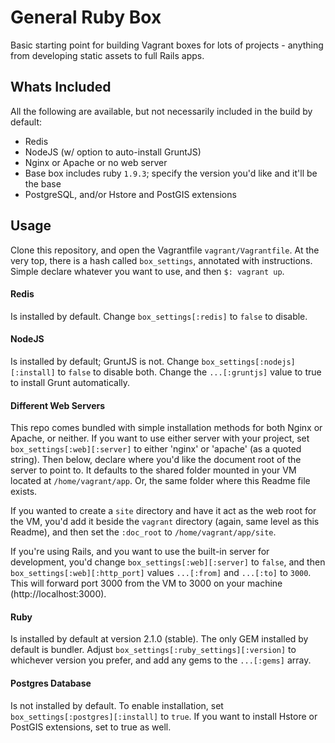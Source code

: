 # General Ruby Box

Basic starting point for building Vagrant boxes for lots of projects - anything from
developing static assets to full Rails apps.

## Whats Included

All the following are available, but not necessarily included in the build by default:

* Redis
* NodeJS (w/ option to auto-install GruntJS)
* Nginx or Apache or no web server
* Base box includes ruby `1.9.3`; specify the version you'd like and it'll be the base
* PostgreSQL, and/or Hstore and PostGIS extensions

## Usage

Clone this repository, and open the Vagrantfile `vagrant/Vagrantfile`. At the very top, there
is a hash called `box_settings`, annotated with instructions. Simple declare whatever you
want to use, and then `$: vagrant up`.

#### Redis

Is installed by default. Change `box_settings[:redis]` to `false` to disable.

#### NodeJS

Is installed by default; GruntJS is not. Change `box_settings[:nodejs][:install]` to `false`
to disable both. Change the `...[:gruntjs]` value to true to install Grunt automatically.

#### Different Web Servers

This repo comes bundled with simple installation methods for both Nginx or Apache, or neither.
If you want to use either server with your project, set `box_settings[:web][:server]` to
either 'nginx' or 'apache' (as a quoted string). Then below, declare where you'd like the
document root of the server to point to. It defaults to the shared folder mounted in your
VM located at `/home/vagrant/app`. Or, the same folder where this Readme file exists.

If you wanted to create a `site` directory and have it act as the web root for the VM, you'd
add it beside the `vagrant` directory (again, same level as this Readme), and then set
the `:doc_root` to `/home/vagrant/app/site`.

If you're using Rails, and you want to use the built-in server for development, you'd change
`box_settings[:web][:server]` to `false`, and then `box_settings[:web][:http_port]` values
`...[:from]` and `...[:to]` to `3000`. This will forward port 3000 from the VM to 3000 on
your machine (http://localhost:3000).

#### Ruby

Is installed by default at version 2.1.0 (stable). The only GEM installed by default is
bundler. Adjust `box_settings[:ruby_settings][:version]` to whichever version you prefer,
and add any gems to the `...[:gems]` array.

#### Postgres Database

Is not installed by default. To enable installation, set `box_settings[:postgres][:install]` to
`true`. If you want to install Hstore or PostGIS extensions, set to true as well.